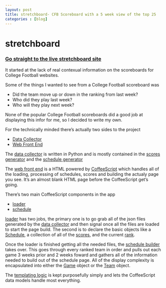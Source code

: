 ```yaml
---
layout: post
title: stretchboard- CFB Scoreboard with a 5 week view of the top 25
categories : [blog]
---
```

<h1 id="stretchboard">stretchboard</h1>
<h3 id="go-straight-to-the-live-stretchboard-site"><a href="http://adamgilman.com/stretchboard/">Go straight to the live stretchboard site</a></h3>
<p>It started at the lack of real contexual information on the scoreboards for College Football websites.</p>
<p>Some of the things I wanted to see from a College Football scoreboard was</p>
<ul>
<li>Did the team move up or down in the ranking from last week?</li>
<li>Who did they play last week?</li>
<li>Who will they play next week?</li>
</ul>
<p>None of the popular College Football scoreboards did a good job at displaying this infor for me, so I decided to write my own.</p>
<p>For the technically minded there’s actually two sides to the project</p>
<ul>
<li><a href="https://github.com/adamgilman/stretchboard">Data Collector</a></li>
<li><a href="https://github.com/adamgilman/stretchboard/tree/gh-pages">Web Front End</a></li>
</ul>
<p>The <a href="https://github.com/adamgilman/stretchboard">data collector</a> is written in Python and is mostly contained in the <a href="https://github.com/adamgilman/stretchboard/blob/master/collector/create_score_json.py">scores generator</a> and the <a href="https://github.com/adamgilman/stretchboard/blob/master/collector/create_schedule.py">schedule generator</a></p>
<p>The <a href="https://github.com/adamgilman/stretchboard/tree/gh-pages">web front end</a> is a HTML powered by <a href="http://coffeescript.org">CoffeeScript</a> which handles all of the loading, processing of schedules, scores and building the actualy page you see. It’s an almost blank HTML page before the CoffeeScript get’s going.</p>
<p>There’s two main CoffeeScript components in the app</p>
<ul>
<li><a href="https://github.com/adamgilman/stretchboard/blob/gh-pages/coffee/loader.coffee">loader</a></li>
<li><a href="https://github.com/adamgilman/stretchboard/blob/gh-pages/coffee/schedule.coffee">schedule</a></li>
</ul>
<p><a href="https://github.com/adamgilman/stretchboard/blob/gh-pages/coffee/loader.coffee">loader</a> has two jobs, the primary one is to go grab all of the json files generated by the <a href="https://github.com/adamgilman/stretchboard">data collector</a> and then signal once all the files are loaded to start the page build. The second is to declare the basic objects like a <a href="https://github.com/adamgilman/stretchboard/blob/gh-pages/coffee/loader.coffee#L83">Schedule</a>, a collection of all of the <a href="https://github.com/adamgilman/stretchboard/blob/gh-pages/coffee/loader.coffee#L22">scores</a>, and the current <a href="https://github.com/adamgilman/stretchboard/blob/gh-pages/coffee/loader.coffee#L1">rank</a>.</p>
<p>Once the loader is finished getting all the needed files, the <a href="https://github.com/adamgilman/stretchboard/blob/gh-pages/coffee/schedule.coffee#L93">schedule builder</a> takes over. This goes through every ranked team in order and pulls out each game 3 weeks prior and 2 weeks foward and gathers all of the information needed to build out of the schedule page. All of the display complexity is encapsulated into either the <a href="https://github.com/adamgilman/stretchboard/blob/gh-pages/coffee/schedule.coffee#L28">Game</a> object or the <a href="https://github.com/adamgilman/stretchboard/blob/gh-pages/coffee/schedule.coffee#L1">Team</a> object.</p>
<p>The <a href="https://github.com/adamgilman/stretchboard/blob/gh-pages/coffee/main.coffee#L8">templating logic</a> is kept purposefully simply and lets the CoffeeScript data models handle most everything.</p>
